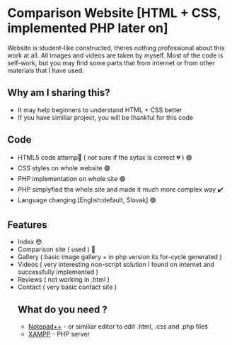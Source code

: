 # Comparison Website [HTML + CSS, implemented PHP later on]

Website is student-like constructed, theres nothing professional about this work at all. All images and videos are taken by myself. Most of the code is self-work, but you may find some parts that from internet or from other materials that I have used.

## Why am I sharing this?
- It may help beginners to understand HTML + CSS better
- If you have similiar project, you will be thankful for this code

## Code

- HTML5 code attemp💆 ( not sure if the sytax is correct 💔 ) 🟢
- CSS styles on whole website 🟢
- PHP implementation on whole site 🟢
- PHP simplyfied the whole site and made it much more complex way ✔️
- Language changing [English:default, Slovak] 🟢

## Features
- Index 😎
- Comparison site ( <table> used ) 🥇
- Gallery ( basic image gallery + in php version its for-cycle generated ) 
- Videos ( very interesting non-script solution I found on internet and successfully implemented )
- Reviews ( not working in .html )
- Contact ( very basic contact site )

## What do you need ?
- [Notepad++](https://notepad-plus-plus.org) - or similiar editor to edit .html, .css and .php files
- [XAMPP](https://www.apachefriends.org) - PHP server
